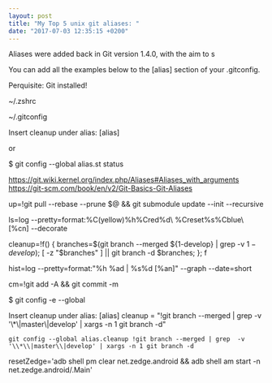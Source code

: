 ```yaml
---
layout: post
title: "My Top 5 unix git aliases: "
date: "2017-07-03 12:35:15 +0200"
---
```



Aliases were added back in Git version 1.4.0, with the aim to s

You can add all the examples below to the [alias] section of your .gitconfig.

Perquisite:
Git installed!

~/.zshrc

~/.gitconfig

Insert cleanup under alias:
[alias]

or

$ git config --global alias.st status

https://git.wiki.kernel.org/index.php/Aliases#Aliases_with_arguments
https://git-scm.com/book/en/v2/Git-Basics-Git-Aliases

up=!git pull --rebase --prune $@ && git submodule update --init --recursive


ls=log --pretty=format:%C(yellow)%h%Cred%d\ %Creset%s%Cblue\ [%cn] --decorate


cleanup=!f() { branches=$(git branch --merged ${1-develop} | grep -v  ${1-develop}$); [ -z "$branches" ] || git branch -d $branches; }; f


hist=log --pretty=format:"%h %ad | %s%d [%an]" --graph --date=short


cm=!git add -A && git commit -m

$ git config -e --global

Insert cleanup under alias:
[alias]
    cleanup = "!git branch --merged | grep  -v '\\*\\|master\\|develop' | xargs -n 1 git branch -d"

    git config --global alias.cleanup !git branch --merged | grep  -v '\\*\\|master\\|develop' | xargs -n 1 git branch -d



resetZedge='adb shell pm clear net.zedge.android && adb shell am start -n net.zedge.android/.Main'
